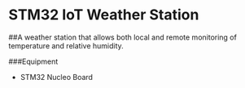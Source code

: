 # STM32 IoT Weather Station

##A weather station that allows both local and remote monitoring of temperature and relative humidity.

###Equipment

- STM32 Nucleo Board
